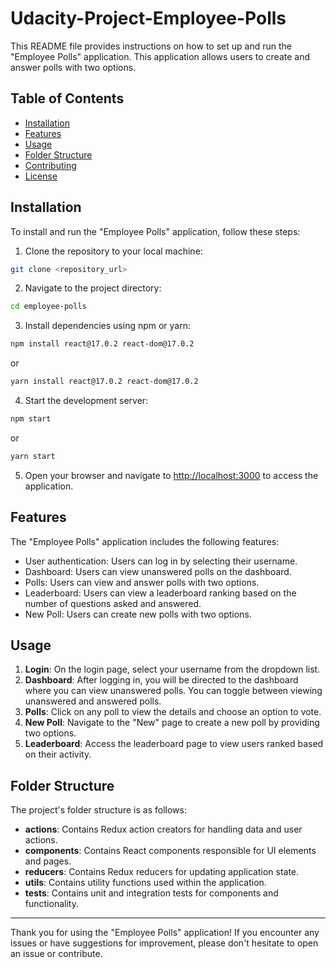 # Udacity-Project-Employee-Polls

This README file provides instructions on how to set up and run the "Employee Polls" application. This application allows users to create and answer polls with two options.

## Table of Contents

- [Installation](#installation)
- [Features](#features)
- [Usage](#usage)
- [Folder Structure](#folder-structure)
- [Contributing](#contributing)
- [License](#license)

## Installation

To install and run the "Employee Polls" application, follow these steps:

1. Clone the repository to your local machine:

```bash
git clone <repository_url>
```

2. Navigate to the project directory:

```bash
cd employee-polls
```

3. Install dependencies using npm or yarn:

```bash
npm install react@17.0.2 react-dom@17.0.2
```

or

```bash
yarn install react@17.0.2 react-dom@17.0.2
```

4. Start the development server:

```bash
npm start
```

or

```bash
yarn start
```

5. Open your browser and navigate to [http://localhost:3000](http://localhost:3000) to access the application.

## Features

The "Employee Polls" application includes the following features:

- User authentication: Users can log in by selecting their username.
- Dashboard: Users can view unanswered polls on the dashboard.
- Polls: Users can view and answer polls with two options.
- Leaderboard: Users can view a leaderboard ranking based on the number of questions asked and answered.
- New Poll: Users can create new polls with two options.

## Usage

1. **Login**: On the login page, select your username from the dropdown list.
2. **Dashboard**: After logging in, you will be directed to the dashboard where you can view unanswered polls. You can toggle between viewing unanswered and answered polls.
3. **Polls**: Click on any poll to view the details and choose an option to vote.
4. **New Poll**: Navigate to the "New" page to create a new poll by providing two options.
5. **Leaderboard**: Access the leaderboard page to view users ranked based on their activity.

## Folder Structure

The project's folder structure is as follows:

- **actions**: Contains Redux action creators for handling data and user actions.
- **components**: Contains React components responsible for UI elements and pages.
- **reducers**: Contains Redux reducers for updating application state.
- **utils**: Contains utility functions used within the application.
- **tests**: Contains unit and integration tests for components and functionality.

---

Thank you for using the "Employee Polls" application! If you encounter any issues or have suggestions for improvement, please don't hesitate to open an issue or contribute.
